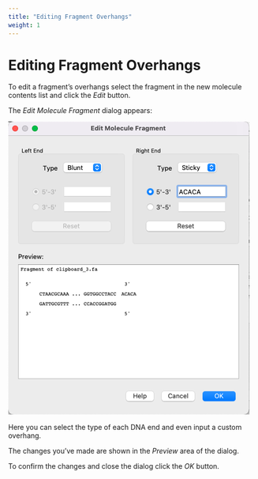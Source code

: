 ```yaml
---
title: "Editing Fragment Overhangs"
weight: 1
---
```



# Editing Fragment Overhangs

To edit a fragment’s overhangs select the fragment in the new molecule contents list and click the _Edit_ button.

The _Edit Molecule Fragment_ dialog appears:

![](/images/65930769/113541189.png)

Here you can select the type of each DNA end and even input a custom overhang.

The changes you’ve made are shown in the _Preview_ area of the dialog.

To confirm the changes and close the dialog click the _OK_ button.

